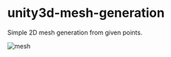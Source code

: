 # unity3d-mesh-generation
Simple 2D mesh generation from given points.

![mesh](https://github.com/S-ido/unity3d-mesh-generation/blob/master/images/mesh.png)

